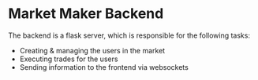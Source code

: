 # Market Maker Backend
The backend is a flask server, which is responsible for the following tasks:
- Creating & managing the users in the market
- Executing trades for the users
- Sending information to the frontend via websockets
